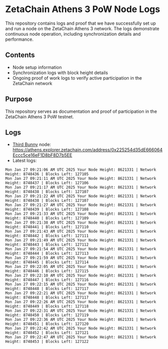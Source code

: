 # ZetaChain Athens 3 PoW Node Logs
This repository contains logs and proof that we have successfully set up and run a node on the ZetaChain Athens 3 network. The logs demonstrate continuous node operation, including synchronization details and performance.

## Contents
- Node setup information
- Synchronization logs with block height details
- Ongoing proof of work logs to verify active participation in the ZetaChain network

## Purpose
This repository serves as documentation and proof of participation in the ZetaChain Athens 3 PoW testnet.

## Logs

- [Third Bunny](https://thirdbunny.xyz/) node: https://athens.explorer.zetachain.com/address/0x225254d35dE666064Eccc5ce16eF1D8bF8D7b5EE
- Latest logs:
```
Mon Jan 27 09:21:06 AM UTC 2025 Your Node Height: 8621331 | Network Height: 8748436 | Blocks Left: 127105
Mon Jan 27 09:21:11 AM UTC 2025 Your Node Height: 8621331 | Network Height: 8748437 | Blocks Left: 127106
Mon Jan 27 09:21:17 AM UTC 2025 Your Node Height: 8621331 | Network Height: 8748438 | Blocks Left: 127107
Mon Jan 27 09:21:22 AM UTC 2025 Your Node Height: 8621331 | Network Height: 8748438 | Blocks Left: 127107
Mon Jan 27 09:21:27 AM UTC 2025 Your Node Height: 8621331 | Network Height: 8748439 | Blocks Left: 127108
Mon Jan 27 09:21:33 AM UTC 2025 Your Node Height: 8621331 | Network Height: 8748440 | Blocks Left: 127109
Mon Jan 27 09:21:38 AM UTC 2025 Your Node Height: 8621331 | Network Height: 8748441 | Blocks Left: 127110
Mon Jan 27 09:21:43 AM UTC 2025 Your Node Height: 8621331 | Network Height: 8748442 | Blocks Left: 127111
Mon Jan 27 09:21:49 AM UTC 2025 Your Node Height: 8621331 | Network Height: 8748443 | Blocks Left: 127112
Mon Jan 27 09:21:54 AM UTC 2025 Your Node Height: 8621331 | Network Height: 8748444 | Blocks Left: 127113
Mon Jan 27 09:21:59 AM UTC 2025 Your Node Height: 8621331 | Network Height: 8748445 | Blocks Left: 127114
Mon Jan 27 09:22:05 AM UTC 2025 Your Node Height: 8621331 | Network Height: 8748446 | Blocks Left: 127115
Mon Jan 27 09:22:10 AM UTC 2025 Your Node Height: 8621331 | Network Height: 8748447 | Blocks Left: 127116
Mon Jan 27 09:22:15 AM UTC 2025 Your Node Height: 8621331 | Network Height: 8748448 | Blocks Left: 127117
Mon Jan 27 09:22:21 AM UTC 2025 Your Node Height: 8621331 | Network Height: 8748448 | Blocks Left: 127117
Mon Jan 27 09:22:26 AM UTC 2025 Your Node Height: 8621331 | Network Height: 8748449 | Blocks Left: 127118
Mon Jan 27 09:22:31 AM UTC 2025 Your Node Height: 8621331 | Network Height: 8748450 | Blocks Left: 127119
Mon Jan 27 09:22:36 AM UTC 2025 Your Node Height: 8621331 | Network Height: 8748451 | Blocks Left: 127120
Mon Jan 27 09:22:42 AM UTC 2025 Your Node Height: 8621331 | Network Height: 8748452 | Blocks Left: 127121
Mon Jan 27 09:22:47 AM UTC 2025 Your Node Height: 8621331 | Network Height: 8748453 | Blocks Left: 127122
```
